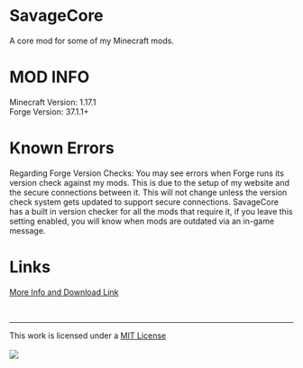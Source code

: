 SavageCore
==========

A core mod for some of my Minecraft mods.  

MOD INFO
========
Minecraft Version: 1.17.1  
Forge Version: 37.1.1+  

Known Errors
============
Regarding Forge Version Checks: You may see errors when Forge runs its version check against my mods. This is due to the setup of my website and the secure connections between it. This will not change unless the version check system gets updated to support secure connections. SavageCore has a built in version checker for all the mods that require it, if you leave this setting enabled, you will know when mods are outdated via an in-game message.

Links
======
[More Info and Download Link](https://nlcc.savagedev.io/minecraft-mods/savagecore/)  

<br>

<hr>
This work is licensed under a <a rel="license" href="http://opensource.org/licenses/MIT" target="_blank">MIT License </a>    
<br>
<br>
<a rel="license" href="http://opensource.org/licenses/MIT" target="_blank"> <img src="http://opensource.org/trademarks/opensource/OSI-Approved-License-100x137.png"/></a>  
<br>  